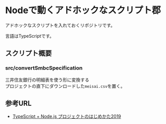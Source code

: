 # Nodeで動くアドホックなスクリプト郡

アドホックなスクリプトを入れておくリポジトリです。  

言語はTypeScriptです。

## スクリプト概要

### src/convertSmbcSpecification

三井住友銀行の明細表を使う形に変換する  
プロジェクトの直下にダウンロードした`meisai.csv`を置く。

## 参考URL

- [TypeScript + Node.js プロジェクトのはじめかた2019](https://qiita.com/notakaos/items/3bbd2293e2ff286d9f49)